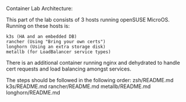 Container Lab Architecture: 

This part of the lab consists of 3 hosts running openSUSE MicroOS. Running on these hosts is:

    k3s (HA and an embedded DB)
    rancher (Using "Bring your own certs")
    longhorn (Using an extra storage disk)
    metallb (for LoadBalancer service types)

There is an additional container running nginx and dehydrated to handle cert requests and load balancing amongst services.

The steps should be followed in the following order:
    zsh/README.md
    k3s/README.md
    rancher/README.md
    metallb/README.md
    longhorn/README.md
